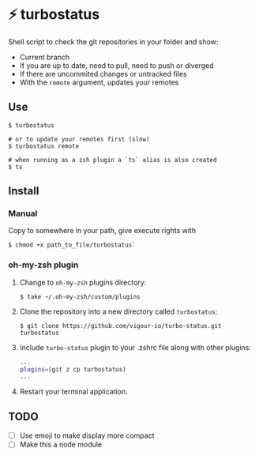 # ⚡️ turbostatus

Shell script to check the git repositories in your folder and show:

- Current branch
- If you are up to date, need to pull, need to push or diverged
- If there are uncommited changes or untracked files
- With the `remote` argument, updates your remotes

## Use

```console
$ turbostatus

# or to update your remotes first (slow)
$ turbostatus remote

# when running as a zsh plugin a `ts` alias is also created
$ ts
```

## Install

### Manual

Copy to somewhere in your path, give execute rights with
```console
$ chmod +x path_to_file/turbostatus`
```

### oh-my-zsh plugin

1. Change to `oh-my-zsh` plugins directory:

    ```console
    $ take ~/.oh-my-zsh/custom/plugins
    ```

2. Clone the repository into a new directory called `turbostatus`:

    ```console
    $ git clone https://github.com/vigour-io/turbo-status.git turbostatus
    ```

3. Include `turbo-status` plugin to your .zshrc file along with other plugins:

    ```zsh
    ...
    plugins=(git z cp turbostatus)
    ...
    ```

4. Restart your terminal application.


## TODO

- [ ] Use emoji to make display more compact
- [ ] Make this a node module
